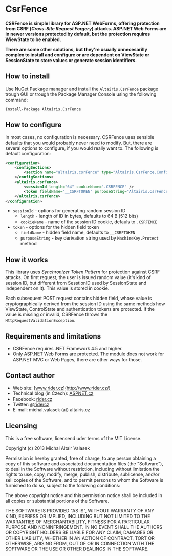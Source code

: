 # CsrFence

**CSRFence is simple library for ASP.NET WebForms, offering protection from CSRF (_Cross-Site Request Forgery_) attacks. ASP.NET Web Forms are in newer versions protected by default, but the protection requires WiewState to be enabled.**

**There are some other solutions, but they're usually unnecesarilly complex to install and configure or are dependent on ViewState or SessionState to store values or generate session identifiers.**

## How to install

Use NuGet Package manager and install the `Altairis.CsrFence` package trough GUI or trough the Package Manager Console using the following command:

```
Install-Package Altairis.CsrFence
```

## How to configure

In most cases, no configuration is necessary. CSRFence uses sensible defaults that you would probably never need to modify. But, there are several options to configure, if you would really want to. The following is default configuration:

```xml
<configuration>
	<configSections>
		<section name="altairis.csrFence" type="Altairis.CsrFence.Configuration.CsrFenceSection, Altairis.CsrFence"/>
	</configSections>
	<altairis.csrFence>
		<sessionId length="64" cookieName=".CSRFENCE" />
		<token fieldName="__CSRFTOKEN" purposeString="Altairis.CsrFence.ProtectionModule.Token"/>
	</altairis.csrFence>
</configuration>
```

* `sessionId` - options for generating random session ID
	* `length` - length of ID in bytes, defaults to 64 B (512 bits)
	* `cookieName` - name of the session ID cookie, defauls to `.CSRFENCE`
* `token` - options for the hidden field token 
	* `fieldName` - hidden field name, defaults to `__CSRFTOKEN`
	* `purposeString` - key derivation string used by `MachineKey.Protect` method

## How it works

This library uses _Synchronizer Token Pattern_ for protection against CSRF attacks. On first request, the user is issued random value (it's kind of session ID, but different from SesstionID used by SessionState and independent on it). This value is stored in cookie.

Each subsequent POST request contains hidden field, whose value is cryptographically derived from the session ID using the same methods how ViewState, ControlState and authentication tokens are protected. If the value is missing or invalid, CSRFence throws the `HttpRequestValidationException`.

## Requirements and limitations

* CSRFence requires .NET Framework 4.5 and higher.
* Only ASP.NET Web Forms are protected. The module does not work for ASP.NET MVC or Web Pages, there are other ways for those.

## Contact author

* Web site: [www.rider.cz](http://www.rider.cz/)
* Technical blog (in Czech): [ASPNET.cz](http://www.aspnet.cz/)
* Facebook: [rider.cz](https://facebook.com/rider.cz)
* Twitter: [@ridercz](https://twitter.com/ridercz)
* E-mail: michal.valasek (at) altairis.cz

## Licensing

This is a free software, licensend uder terms of the MIT License.

Copyright (c) 2013 Michal Altair Valasek

Permission is hereby granted, free of charge, to any person obtaining a copy of
this software and associated documentation files (the "Software"), to deal in
the Software without restriction, including without limitation the rights to
use, copy, modify, merge, publish, distribute, sublicense, and/or sell copies of
the Software, and to permit persons to whom the Software is furnished to do so,
subject to the following conditions:

The above copyright notice and this permission notice shall be included in all
copies or substantial portions of the Software.

THE SOFTWARE IS PROVIDED "AS IS", WITHOUT WARRANTY OF ANY KIND, EXPRESS OR
IMPLIED, INCLUDING BUT NOT LIMITED TO THE WARRANTIES OF MERCHANTABILITY, FITNESS
FOR A PARTICULAR PURPOSE AND NONINFRINGEMENT. IN NO EVENT SHALL THE AUTHORS OR
COPYRIGHT HOLDERS BE LIABLE FOR ANY CLAIM, DAMAGES OR OTHER LIABILITY, WHETHER
IN AN ACTION OF CONTRACT, TORT OR OTHERWISE, ARISING FROM, OUT OF OR IN
CONNECTION WITH THE SOFTWARE OR THE USE OR OTHER DEALINGS IN THE SOFTWARE.